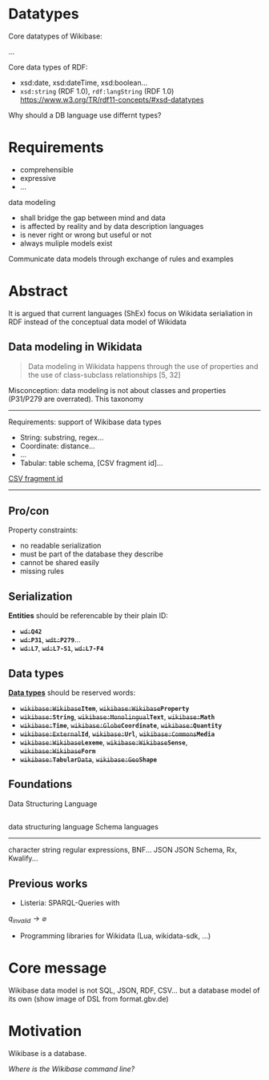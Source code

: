 # Datatypes

Core datatypes of Wikibase:

...

Core data types of RDF:

* xsd:date, xsd:dateTime, xsd:boolean...
* `xsd:string` (RDF 1.0), `rdf:langString` (RDF 1.0)
<https://www.w3.org/TR/rdf11-concepts/#xsd-datatypes>

Why should a DB language use differnt types?

# Requirements

* comprehensible
* expressive
* ...

data modeling 

* shall bridge the gap between mind and data
* is affected by reality and by data description languages
* is never right or wrong but useful or not
* always muliple models exist
 
Communicate data models through exchange of rules and examples

# Abstract

It is argued that current languages (ShEx)
focus on Wikidata serialiation in RDF instead of the conceptual data model of Wikidata 

## Data modeling in Wikidata

> Data modeling in Wikidata happens through the use of properties and the use of class-subclass relationships [5, 32]

Misconception: data modeling is not about classes and properties
(P31/P279 are overrated). This taxonomy 

---

Requirements: support of Wikibase data types

* String: substring, regex...
* Coordinate: distance...
* ...
* Tabular: table schema, [CSV fragment id]...

[CSV fragment id](https://tools.ietf.org/html/rfc7111)

---

## Pro/con

Property constraints:

- no readable serialization
- must be part of the database they describe
- cannot be shared easily
- missing rules

## Serialization

**Entities** should be referencable by their plain ID:

* ~~`wd:`~~**`Q42`**
* ~~`wd:`~~**`P31`**, ~~`wdt:`~~**`P279`**...
* ~~`wd:`~~**`L7`**, ~~`wd:`~~**`L7-S1`**, ~~`wd:`~~**`L7-F4`**

## Data types

[data type]: #data-types

[**Data types**](https://www.wikidata.org/wiki/Help:Data_type) should be reserved words:

* ~~`wikibase:Wikibase`~~**`Item`**, ~~`wikibase:Wikibase`~~**`Property`**
* ~~`wikibase:`~~**`String`**, ~~`wikibase:Monolingual`~~**`Text`**, ~~`wikibase:`~~**`Math`**
* ~~`wikibase:`~~**`Time`**, ~~`wikibase:Globe`~~**`Coordinate`**, ~~`wikibase:`~~**`Quantity`**
* ~~`wikibase:External`~~**`Id`**, ~~`wikibase:`~~**`Url`**, ~~`wikibase:Commons`~~**`Media`**
* ~~`wikibase:Wikibase`~~**`Lexeme`**, ~~`wikibase:Wikibase`~~**`Sense`**, ~~`wikibase:Wikibase`~~**`Form`**
* ~~`wikibase:`~~**`Tabular`**~~`Data`~~, ~~`wikibase:Geo`~~**`Shape`**


## Foundations

Data Structuring Language

## 

data structuring language       Schema languages
------------------------------- --------------------------------
character string                regular expressions, BNF...
JSON                            JSON Schema, Rx, Kwalify...


## Previous works

* Listeria: SPARQL-Queries with 

$q_{invalid} \longrightarrow \varnothing$

* Programming libraries for Wikidata (Lua, wikidata-sdk, ...)

# Core message

Wikibase data model is not SQL, JSON, RDF, CSV... but a database model of its own
(show image of DSL from format.gbv.de)

# Motivation

Wikibase is a database.

*Where is the Wikibase command line?*
